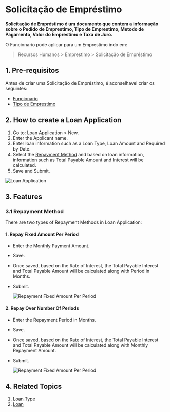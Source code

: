 # Solicitação de Empréstimo

**Solicitação de Empréstimo é um documento que contem a informação sobre o Pedido de Emprestimo, Tipo de Emprestimo, Metodo de Pagamento, Valor do Emprestimo e Taxa de Juro.**

O Funcionario pode aplicar para um Emprestimo indo em:

> Recursos Humanos > Emprestimo > Solicitação de Empréstimo

## 1. Pre-requisitos

Antes de criar uma Solicitação de Empréstimo, é aconselhavel criar os seguintes:

* [Funcionario](/docs/user/manual/pt/recursos-humanos/funcionario)
* [Tipo de Emprestimo](/docs/user/manual/pt/recursos-humanos/tipo-emprestimo)

  

## 2. How to create a Loan Application

1. Go to: Loan Application > New.
1. Enter the Applicant name.
1. Enter loan information such as a Loan Type, Loan Amount and Required by Date.
1. Select the [Repayment Method](#31-repayment-method) and based on loan information, information such as Total Payable Amount and Interest will be calculated.
1. Save and Submit.
   
  <img class="screenshot" alt="Loan Application" src="{{docs_base_url}}/assets/img/human-resources/loan-application.png">

## 3. Features

### 3.1 Repayment Method

There are two types of Repayment Methods in Loan Application:

#### 1. Repay Fixed Amount Per Period

* Enter the Monthly Payment Amount.
* Save.
* Once saved, based on the Rate of Interest, the Total Payable Interest and Total Payable Amount will be calculated along with Period in Months.
* Submit.

  <img class="screenshot" alt="Repayment Fixed Amount Per Period" src="{{docs_base_url}}/assets/img/human-resources/repayment1.png">

#### 2. Repay Over Number Of Periods

* Enter the Repayment Period in Months.
* Save.
* Once saved, based on the Rate of Interest, the Total Payable Interest and Total Payable Amount will be calculated along with Monthly Repayment Amount.
* Submit.

  <img class="screenshot" alt="Repayment Fixed Amount Per Period" src="{{docs_base_url}}/assets/img/human-resources/repayment2.png">

## 4. Related Topics

1. [Loan Type](/docs/user/manual/pt/recursos-humanos/loan-type)
1. [Loan](/docs/user/manual/pt/recursos-humanos/loan)

